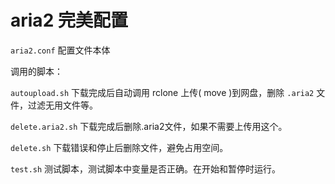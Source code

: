 # aria2 完美配置
`aria2.conf` 配置文件本体

调用的脚本：

`autoupload.sh` 下载完成后自动调用 rclone 上传( move )到网盘，删除 `.aria2` 文件，过滤无用文件等。

`delete.aria2.sh` 下载完成后删除.aria2文件，如果不需要上传用这个。

`delete.sh` 下载错误和停止后删除文件，避免占用空间。

`test.sh` 测试脚本，测试脚本中变量是否正确。在开始和暂停时运行。
